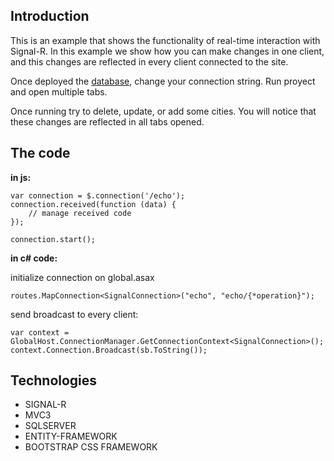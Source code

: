 ## Introduction ##

This is an example that shows the functionality of real-time interaction with Signal-R.
In this example we show how you can make changes in one client, and this changes are reflected in every client connected to the site.

Once deployed the [database](http://code.google.com/p/signalr-cities/downloads/detail?name=cities.rar), change your connection string.
Run proyect and open multiple tabs.

Once running try to delete, update, or add some cities. You will notice that these changes are reflected in all tabs opened.

## The code ##

**in js:**
```
var connection = $.connection('/echo');
connection.received(function (data) {
    // manage received code
});

connection.start();
```

**in c# code:**

initialize connection on global.asax
```
routes.MapConnection<SignalConnection>("echo", "echo/{*operation}");
```

send broadcast to every client:
```
var context = GlobalHost.ConnectionManager.GetConnectionContext<SignalConnection>();
context.Connection.Broadcast(sb.ToString());
```

## Technologies ##

  * SIGNAL-R
  * MVC3
  * SQLSERVER
  * ENTITY-FRAMEWORK
  * BOOTSTRAP CSS FRAMEWORK